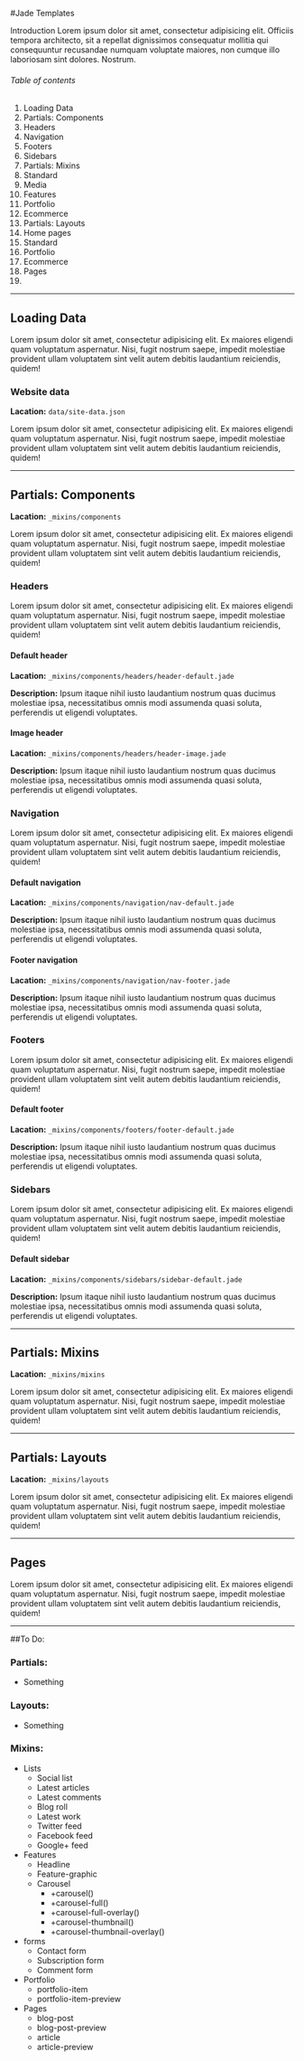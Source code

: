 #Jade Templates

Introduction Lorem ipsum dolor sit amet, consectetur adipisicing elit. Officiis tempora architecto, sit a repellat dignissimos consequatur mollitia qui consequuntur recusandae numquam voluptate maiores, non cumque illo laboriosam sint dolores. Nostrum.

###### Table of contents
1. Loading Data
2. Partials: Components
  1. Headers
  2. Navigation
  3. Footers
  4. Sidebars
3. Partials: Mixins
  1. Standard 
  2. Media
  3. Features
  4. Portfolio
  5. Ecommerce
4. Partials: Layouts
  1. Home pages
  2. Standard
  3. Portfolio
  4. Ecommerce
5. Pages
  1. 

---

## Loading Data
Lorem ipsum dolor sit amet, consectetur adipisicing elit. Ex maiores eligendi quam voluptatum aspernatur. Nisi, fugit nostrum saepe, impedit molestiae provident ullam voluptatem sint velit autem debitis laudantium reiciendis, quidem!

### Website data
**Lacation:** `data/site-data.json`

Lorem ipsum dolor sit amet, consectetur adipisicing elit. Ex maiores eligendi quam voluptatum aspernatur. Nisi, fugit nostrum saepe, impedit molestiae provident ullam voluptatem sint velit autem debitis laudantium reiciendis, quidem!

---

## Partials: Components
**Lacation:** `_mixins/components`

Lorem ipsum dolor sit amet, consectetur adipisicing elit. Ex maiores eligendi quam voluptatum aspernatur. Nisi, fugit nostrum saepe, impedit molestiae provident ullam voluptatem sint velit autem debitis laudantium reiciendis, quidem!

### Headers
Lorem ipsum dolor sit amet, consectetur adipisicing elit. Ex maiores eligendi quam voluptatum aspernatur. Nisi, fugit nostrum saepe, impedit molestiae provident ullam voluptatem sint velit autem debitis laudantium reiciendis, quidem!

#### Default header
**Lacation:** `_mixins/components/headers/header-default.jade`

**Description:** Ipsum itaque nihil iusto laudantium nostrum quas ducimus molestiae ipsa, necessitatibus omnis modi assumenda quasi soluta, perferendis ut eligendi voluptates.

#### Image header
**Lacation:** `_mixins/components/headers/header-image.jade`

**Description:** Ipsum itaque nihil iusto laudantium nostrum quas ducimus molestiae ipsa, necessitatibus omnis modi assumenda quasi soluta, perferendis ut eligendi voluptates.

### Navigation
Lorem ipsum dolor sit amet, consectetur adipisicing elit. Ex maiores eligendi quam voluptatum aspernatur. Nisi, fugit nostrum saepe, impedit molestiae provident ullam voluptatem sint velit autem debitis laudantium reiciendis, quidem!

#### Default navigation
**Lacation:** `_mixins/components/navigation/nav-default.jade`

**Description:** Ipsum itaque nihil iusto laudantium nostrum quas ducimus molestiae ipsa, necessitatibus omnis modi assumenda quasi soluta, perferendis ut eligendi voluptates.

#### Footer navigation
**Lacation:** `_mixins/components/navigation/nav-footer.jade`

**Description:** Ipsum itaque nihil iusto laudantium nostrum quas ducimus molestiae ipsa, necessitatibus omnis modi assumenda quasi soluta, perferendis ut eligendi voluptates.



### Footers
Lorem ipsum dolor sit amet, consectetur adipisicing elit. Ex maiores eligendi quam voluptatum aspernatur. Nisi, fugit nostrum saepe, impedit molestiae provident ullam voluptatem sint velit autem debitis laudantium reiciendis, quidem!

#### Default footer
**Lacation:** `_mixins/components/footers/footer-default.jade`

**Description:** Ipsum itaque nihil iusto laudantium nostrum quas ducimus molestiae ipsa, necessitatibus omnis modi assumenda quasi soluta, perferendis ut eligendi voluptates.

### Sidebars
Lorem ipsum dolor sit amet, consectetur adipisicing elit. Ex maiores eligendi quam voluptatum aspernatur. Nisi, fugit nostrum saepe, impedit molestiae provident ullam voluptatem sint velit autem debitis laudantium reiciendis, quidem!

#### Default sidebar
**Lacation:** `_mixins/components/sidebars/sidebar-default.jade`

**Description:** Ipsum itaque nihil iusto laudantium nostrum quas ducimus molestiae ipsa, necessitatibus omnis modi assumenda quasi soluta, perferendis ut eligendi voluptates.

---

## Partials: Mixins
**Lacation:** `_mixins/mixins`

Lorem ipsum dolor sit amet, consectetur adipisicing elit. Ex maiores eligendi quam voluptatum aspernatur. Nisi, fugit nostrum saepe, impedit molestiae provident ullam voluptatem sint velit autem debitis laudantium reiciendis, quidem!

---

## Partials: Layouts
**Lacation:** `_mixins/layouts`

Lorem ipsum dolor sit amet, consectetur adipisicing elit. Ex maiores eligendi quam voluptatum aspernatur. Nisi, fugit nostrum saepe, impedit molestiae provident ullam voluptatem sint velit autem debitis laudantium reiciendis, quidem!

---

## Pages

Lorem ipsum dolor sit amet, consectetur adipisicing elit. Ex maiores eligendi quam voluptatum aspernatur. Nisi, fugit nostrum saepe, impedit molestiae provident ullam voluptatem sint velit autem debitis laudantium reiciendis, quidem! 

---

##To Do:

### Partials: 
* Something

### Layouts:
* Something

### Mixins:
* Lists
    - Social list
    - Latest articles
    - Latest comments
    - Blog roll
    - Latest work
    - Twitter feed
    - Facebook feed
    - Google+ feed
* Features
    - Headline
    - Feature-graphic
    - Carousel
      + +carousel()
      + +carousel-full()
      + +carousel-full-overlay()
      + +carousel-thumbnail()
      + +carousel-thumbnail-overlay()
* forms
    - Contact form
    - Subscription form
    - Comment form
* Portfolio
    - portfolio-item
    - portfolio-item-preview
* Pages
    - blog-post
    - blog-post-preview
    - article
    - article-preview

